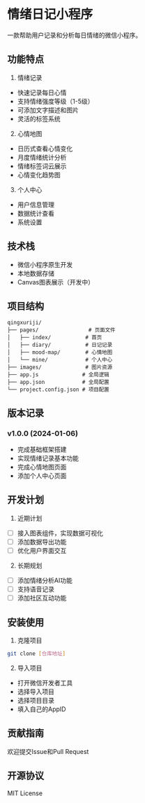 # 情绪日记小程序

一款帮助用户记录和分析每日情绪的微信小程序。

## 功能特点

1. 情绪记录
- 快速记录每日心情
- 支持情绪强度等级（1-5级）
- 可添加文字描述和图片
- 灵活的标签系统

2. 心情地图
- 日历式查看心情变化
- 月度情绪统计分析
- 情绪标签词云展示
- 心情变化趋势图

3. 个人中心
- 用户信息管理
- 数据统计查看
- 系统设置

## 技术栈

- 微信小程序原生开发
- 本地数据存储
- Canvas图表展示（开发中）

## 项目结构

```
qingxuriji/  
├── pages/                # 页面文件
│   ├── index/           # 首页
│   ├── diary/           # 日记记录
│   ├── mood-map/        # 心情地图
│   └── mine/            # 个人中心
├── images/              # 图片资源
├── app.js              # 全局逻辑
├── app.json            # 全局配置
└── project.config.json # 项目配置
```

## 版本记录

### v1.0.0 (2024-01-06)
- 完成基础框架搭建
- 实现情绪记录基本功能
- 完成心情地图页面
- 添加个人中心页面

## 开发计划

1. 近期计划
- [ ] 接入图表组件，实现数据可视化
- [ ] 添加数据导出功能
- [ ] 优化用户界面交互

2. 长期规划
- [ ] 添加情绪分析AI功能
- [ ] 支持语音记录
- [ ] 添加社区互动功能

## 安装使用

1. 克隆项目
```bash
git clone [仓库地址]
```

2. 导入项目
- 打开微信开发者工具
- 选择导入项目
- 选择项目目录
- 填入自己的AppID

## 贡献指南

欢迎提交Issue和Pull Request

## 开源协议

MIT License 